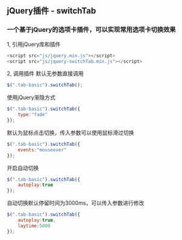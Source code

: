 ## jQuery插件 - switchTab
### 一个基于jQuery的选项卡插件，可以实现常用选项卡切换效果
1, 引用jQuery库和插件
```javascript
<script src="js/jquery.min.js"></script>
<script src="js/jquery-switchTab.min.js"></script>
```
2, 调用插件
默认无参数直接调用
```javascript
$(".tab-basic").switchTab();
```
使用jQuery渐隐方式
```javascript
$(".tab-basic").switchTab({
	type:"fade"
});
```
默认为鼠标点击切换，传入参数可以使用鼠标滑过切换
```javascript
$(".tab-basic").switchTab({
	events:"mouseover"
});
```
开启自动切换
```javascript
$(".tab-basic").switchTab({
	autoplay:true
});
```
自动切换默认停留时间为3000ms，可以传入参数进行修改
```javascript
$(".tab-basic").switchTab({
	autoplay:true,
	laytime:5000
});
```